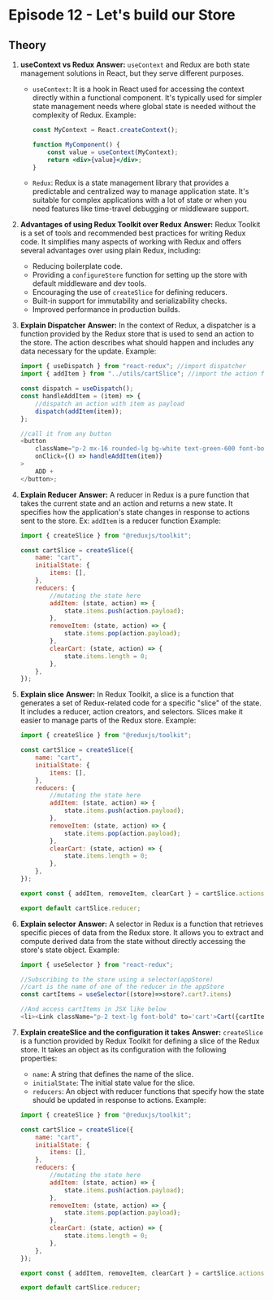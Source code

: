 # Episode 12 - Let's build our Store

## Theory

1. **useContext vs Redux**
   **Answer:** `useContext` and Redux are both state management solutions in React, but they serve different purposes.

    - `useContext`: It is a hook in React used for accessing the context directly within a functional component. It's typically used for simpler state management needs where global state is needed without the complexity of Redux.
      Example:

        ```jsx
        const MyContext = React.createContext();

        function MyComponent() {
            const value = useContext(MyContext);
            return <div>{value}</div>;
        }
        ```

    - `Redux`: Redux is a state management library that provides a predictable and centralized way to manage application state. It's suitable for complex applications with a lot of state or when you need features like time-travel debugging or middleware support.

2. **Advantages of using Redux Toolkit over Redux**
   **Answer:** Redux Toolkit is a set of tools and recommended best practices for writing Redux code. It simplifies many aspects of working with Redux and offers several advantages over using plain Redux, including:

    - Reducing boilerplate code.
    - Providing a `configureStore` function for setting up the store with default middleware and dev tools.
    - Encouraging the use of `createSlice` for defining reducers.
    - Built-in support for immutability and serializability checks.
    - Improved performance in production builds.

3. **Explain Dispatcher**
   **Answer:** In the context of Redux, a dispatcher is a function provided by the Redux store that is used to send an action to the store. The action describes what should happen and includes any data necessary for the update.
   Example:

    ```javascript
    import { useDispatch } from "react-redux"; //import dispatcher
    import { addItem } from "../utils/cartSlice"; //import the action from the slice

    const dispatch = useDispatch();
    const handleAddItem = (item) => {
        //dispatch an action with item as payload
        dispatch(addItem(item));
    };

    //call it from any button
    <button
        className="p-2 mx-16 rounded-lg bg-white text-green-600 font-bold shadow-lg"
        onClick={() => handleAddItem(item)}
    >
        ADD +
    </button>;
    ```

4. **Explain Reducer**
   **Answer:** A reducer in Redux is a pure function that takes the current state and an action and returns a new state. It specifies how the application's state changes in response to actions sent to the store. Ex: `addItem` is a reducer function
   Example:

    ```javascript
    import { createSlice } from "@reduxjs/toolkit";

    const cartSlice = createSlice({
        name: "cart",
        initialState: {
            items: [],
        },
        reducers: {
            //mutating the state here
            addItem: (state, action) => {
                state.items.push(action.payload);
            },
            removeItem: (state, action) => {
                state.items.pop(action.payload);
            },
            clearCart: (state, action) => {
                state.items.length = 0;
            },
        },
    });
    ```

5. **Explain slice**
   **Answer:** In Redux Toolkit, a slice is a function that generates a set of Redux-related code for a specific "slice" of the state. It includes a reducer, action creators, and selectors. Slices make it easier to manage parts of the Redux store.
   Example:

    ```javascript
    import { createSlice } from "@reduxjs/toolkit";

    const cartSlice = createSlice({
        name: "cart",
        initialState: {
            items: [],
        },
        reducers: {
            //mutating the state here
            addItem: (state, action) => {
                state.items.push(action.payload);
            },
            removeItem: (state, action) => {
                state.items.pop(action.payload);
            },
            clearCart: (state, action) => {
                state.items.length = 0;
            },
        },
    });

    export const { addItem, removeItem, clearCart } = cartSlice.actions;

    export default cartSlice.reducer;
    ```

6. **Explain selector**
   **Answer:** A selector in Redux is a function that retrieves specific pieces of data from the Redux store. It allows you to extract and compute derived data from the state without directly accessing the store's state object.
   Example:

    ```javascript
    import { useSelector } from "react-redux";

    //Subscribing to the store using a selector(appStore)
    //cart is the name of one of the reducer in the appStore
    const cartItems = useSelector((store)=>store?.cart?.items)

    //And access cartItems in JSX like below
    <li><Link className="p-2 text-lg font-bold" to='cart'>Cart({cartItems.length})</Link></li>
    ```

7. **Explain createSlice and the configuration it takes**
   **Answer:** `createSlice` is a function provided by Redux Toolkit for defining a slice of the Redux store. It takes an object as its configuration with the following properties:

    - `name`: A string that defines the name of the slice.
    - `initialState`: The initial state value for the slice.
    - `reducers`: An object with reducer functions that specify how the state should be updated in response to actions.
      Example:

    ```javascript
    import { createSlice } from "@reduxjs/toolkit";

    const cartSlice = createSlice({
        name: "cart",
        initialState: {
            items: [],
        },
        reducers: {
            //mutating the state here
            addItem: (state, action) => {
                state.items.push(action.payload);
            },
            removeItem: (state, action) => {
                state.items.pop(action.payload);
            },
            clearCart: (state, action) => {
                state.items.length = 0;
            },
        },
    });

    export const { addItem, removeItem, clearCart } = cartSlice.actions;

    export default cartSlice.reducer;
    ```
